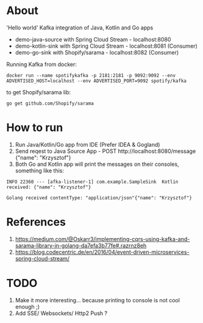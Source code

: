 # About
'Hello world' Kafka integration of Java, Kotlin and Go apps

- demo-java-source with Spring Cloud Stream - localhost:8080
- demo-kotlin-sink with Spring Cloud Stream - localhost:8081 (Consumer)
- demo-go-sink with Shopify/sarama - localhost:8082 (Consumer)

Running Kafka from docker:
```
docker run --name spotifykafka -p 2181:2181 -p 9092:9092 --env ADVERTISED_HOST=localhost --env ADVERTISED_PORT=9092 spotify/kafka 
```

to get Shopify/sarama lib:
```
go get github.com/Shopify/sarama
```

# How to run
1. Run Java/Kotlin/Go app from IDE (Prefer IDEA & Gogland)
1. Send reqest to Java Source App - POST http://localhost:8080/message {"name": "Krzysztof"}
1. Both Go and Kotlin app will print the messages on their consoles, something like this:
```
INFO 22360 --- [afka-listener-1] com.example.SampleSink  Kotlin received: {"name": "Krzysztof"}
```

```
Golang received contentType: "application/json"{"name": "Krzysztof"}
```

# References
1. https://medium.com/@Oskarr3/implementing-cqrs-using-kafka-and-sarama-library-in-golang-da7efa3b77fe#.razrnz8eh
1. https://blog.codecentric.de/en/2016/04/event-driven-microservices-spring-cloud-stream/

# TODO
1. Make it more interesting... because printing to console is not cool enough ;)
1. Add SSE/ Websockets/ Http2 Push ?  


